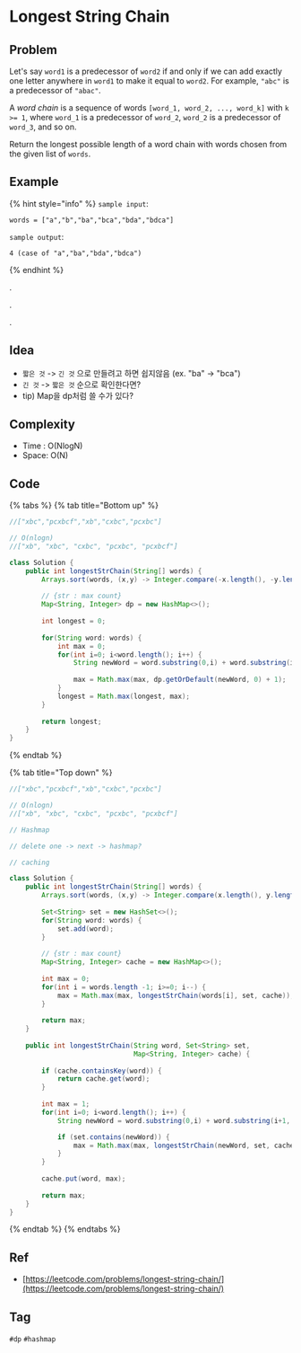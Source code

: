 # Longest String Chain

## Problem

Let's say `word1` is a predecessor of `word2` if and only if we can add exactly one letter anywhere in `word1` to make it equal to `word2`. For example, `"abc"` is a predecessor of `"abac"`.

A _word chain_ is a sequence of words `[word_1, word_2, ..., word_k]` with `k >= 1`, where `word_1` is a predecessor of `word_2`, `word_2` is a predecessor of `word_3`, and so on.

Return the longest possible length of a word chain with words chosen from the given list of `words`.

## Example

{% hint style="info" %}
`sample input`: 

```text
words = ["a","b","ba","bca","bda","bdca"]
```

`sample output`: 

```text
4 (case of "a","ba","bda","bdca")
```
{% endhint %}

.

.

.



## Idea

* `짧은 것` -&gt; `긴 것` 으로 만들려고 하면 쉽지않음 \(ex. "ba" -&gt; "bca"\)
* `긴 것` -&gt; `짧은 것` 순으로 확인한다면? 
* tip\) Map을 dp처럼 쓸 수가 있다?

## Complexity

* Time : O\(NlogN\)
* Space: O\(N\)

## Code 

{% tabs %}
{% tab title="Bottom up" %}


```java
//["xbc","pcxbcf","xb","cxbc","pcxbc"]

// O(nlogn)
//["xb", "xbc", "cxbc", "pcxbc", "pcxbcf"]

class Solution {
    public int longestStrChain(String[] words) {
        Arrays.sort(words, (x,y) -> Integer.compare(-x.length(), -y.length()));
        
        // {str : max count}
        Map<String, Integer> dp = new HashMap<>();
        
        int longest = 0;
        
        for(String word: words) { 
            int max = 0;
            for(int i=0; i<word.length(); i++) {
                String newWord = word.substring(0,i) + word.substring(i+1);
                
                max = Math.max(max, dp.getOrDefault(newWord, 0) + 1);
            }
            longest = Math.max(longest, max);
        }
        
        return longest;
    }
}

```
{% endtab %}

{% tab title="Top down" %}


```java
//["xbc","pcxbcf","xb","cxbc","pcxbc"]

// O(nlogn)
//["xb", "xbc", "cxbc", "pcxbc", "pcxbcf"]

// Hashmap

// delete one -> next -> hashmap?

// caching

class Solution {
    public int longestStrChain(String[] words) {
        Arrays.sort(words, (x,y) -> Integer.compare(x.length(), y.length()));
        
        Set<String> set = new HashSet<>();
        for(String word: words) {
            set.add(word);
        }
        
        // {str : max count}
        Map<String, Integer> cache = new HashMap<>();
        
        int max = 0;
        for(int i = words.length -1; i>=0; i--) { 
            max = Math.max(max, longestStrChain(words[i], set, cache));
        }
        
        return max;
    }
    
    public int longestStrChain(String word, Set<String> set, 
                               Map<String, Integer> cache) {
        
        if (cache.containsKey(word)) {
            return cache.get(word);
        }
        
        int max = 1;
        for(int i=0; i<word.length(); i++) {
            String newWord = word.substring(0,i) + word.substring(i+1, word.length());

            if (set.contains(newWord)) {
                max = Math.max(max, longestStrChain(newWord, set, cache)+1);
            }
        }
        
        cache.put(word, max);
        
        return max;        
    }
}

```
{% endtab %}
{% endtabs %}



## Ref

* [https://leetcode.com/problems/longest-string-chain/](https://leetcode.com/problems/longest-string-chain/)

## Tag

`#dp` `#hashmap`


